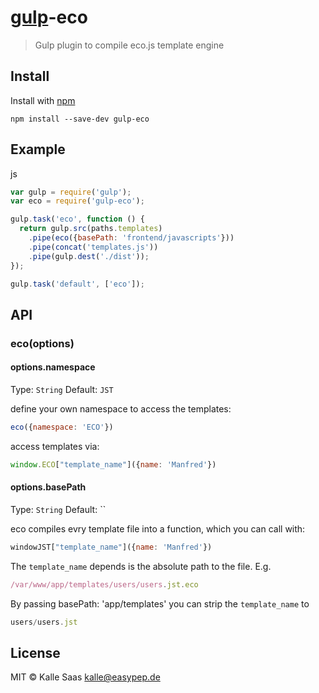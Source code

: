# [gulp](https://github.com/wearefractal/gulp)-eco

> Gulp plugin to compile eco.js template engine

## Install

Install with [npm](https://www.npmjs.org)

```
npm install --save-dev gulp-eco
```


## Example

js
```js
var gulp = require('gulp');
var eco = require('gulp-eco');

gulp.task('eco', function () {
  return gulp.src(paths.templates)
    .pipe(eco({basePath: 'frontend/javascripts'}))
    .pipe(concat('templates.js'))
    .pipe(gulp.dest('./dist'));
});

gulp.task('default', ['eco']);
```


## API

### eco(options)

#### options.namespace

Type: `String`
Default: `JST`

define your own namespace to access the templates:

```js
eco({namespace: 'ECO'})
```

access templates via:

```js
window.ECO["template_name"]({name: 'Manfred'})
```

#### options.basePath

Type: `String`
Default: ``

eco compiles evry template file into a function, which you can call with:

```js
windowJST["template_name"]({name: 'Manfred'})
```

The ```template_name``` depends is the absolute path to the file. E.g.

```js
/var/www/app/templates/users/users.jst.eco
```

By passing basePath: 'app/templates' you can strip the ```template_name``` to

```js
users/users.jst
```

## License

MIT © Kalle Saas <kalle@easypep.de>
